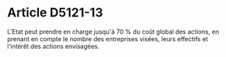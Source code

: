 # Article D5121-13

  
L'Etat peut prendre en charge jusqu'à 70 % du coût global des actions, en prenant en compte le nombre des entreprises visées, leurs effectifs et l'intérêt des actions envisagées.